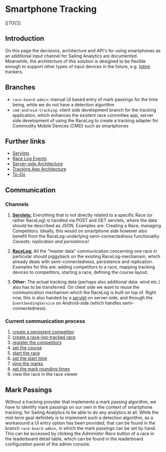 # Smartphone Tracking

[[_TOC_]]

## Introduction
On this page the decisions, architecture and API's for using smartphones as an additional input channel for Sailing Analytics are documented. Meanwhile, the architecture of this solution is designed to be flexible enough to support other types of input devices in the future, e.g. [Igtimi](http://www.igtimi.com/) trackers.

## Branches
* `race-board-admin`: manual UI based entry of mark passings for the time being, while we do not have a detection algorithm
* `cmd-android-tracking`: client side development branch for the tracking application, which enhances the existent race committee app, server side development of using the RaceLog to create a tracking adapter for Commodity Mobile Devices (CMD) such as smartphones

## Further links
* [Servlets](/wiki/smartphone-tracking/servlets)
* [Race Log Events](/wiki/smartphone-tracking/race-log-events)
* [Server-side Architecture](/wiki/smartphone-tracking/server-side-architecture)
* [Tracking App Architecture](/wiki/smartphone-tracking/tracking-app-architecture)
* [To-Do](/wiki/smartphone-tracking/to-do)

## Communication

### Channels

1. [**Servlets:**](/wiki/smartphone-tracking/servlets) Everything that is not directly related to a specific Race (or rather RaceLog) is handled via POST and GET servlets, where the data should be described as JSON. Examples are: Creating a Race, managing Competitors. Ideally, this would on smartphone side however also benefit from the RaceLog-underlying semi-connectedness functionality. _Caveats: replication and persistence!_

2. [**RaceLog:**](wiki/smartphone-tracking/race-log-events) All the "master data" communication concerning one race in particular should piggyback on the existing RaceLog-mechanism, which already deals with semi-connectedness, persistence and replication. Examples for this are: adding competitors to a race, mapping tracking devices to competitors, starting a race, defining the course layout.

3. **Other:** The actual tracking data (perhaps also additional data: wind etc.) also has to be transferred. On client side we want to reuse the communication mechanism which the RaceLog is built on top of. Right now, this is also handed by a [servlet](/wiki/smartphone-tracking/servlets#recordFixes) on server-side, and through the `EventSendingService` on Android-side (which handles semi-connectedness).

### Current communication process
1. [create a persistent competitor](/wiki/smartphone-tracking/servlets#createPersistentCompetitor)
2. [create a race-log-tracked race](/wiki/smartphone-tracking/servlets#createRace)
3. [register the competitors](/wiki/smartphone-tracking/race-log-events#Persistent-Competitor-Registered)
4. [set the course](/wiki/smartphone-tracking/race-log-events#Course-Definition-Changed)
5. [start the race](/wiki/smartphone-tracking/race-log-events#Pre-Race-Phase-Ended)
6. [set the start time](/wiki/smartphone-tracking/race-log-events#Start-Time)
7. [ping the marks](/wiki/smartphone-tracking/servlets#pingMark)
8. [set the mark rounding times](/wiki/smartphone-tracking/race-board-admin)
9. view the race in the race viewer

## Mark Passings
Without a tracking provider that implements a mark passing algorithm, we have to identify mark passings on our own in the context of smartphone tracking, for Sailing Analytics to be able to do any analytics at all. While the mid-term goal definitely is to implement such a detection algorithm, as a workaround a UI entry option has been provided, that can be found in the branch `race-board-admin`, in which the mark passings can be set by hand. This can be accessed by clicking the _Administer Race_ button of a race in the leaderboard detail table, which can be found in the leaderboard configuration panel of the admin console.